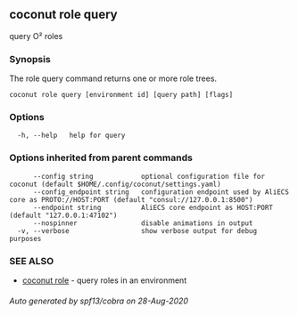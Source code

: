 ## coconut role query

query O² roles

### Synopsis

The role query command returns one or more role trees.

```
coconut role query [environment id] [query path] [flags]
```

### Options

```
  -h, --help   help for query
```

### Options inherited from parent commands

```
      --config string            optional configuration file for coconut (default $HOME/.config/coconut/settings.yaml)
      --config_endpoint string   configuration endpoint used by AliECS core as PROTO://HOST:PORT (default "consul://127.0.0.1:8500")
      --endpoint string          AliECS core endpoint as HOST:PORT (default "127.0.0.1:47102")
      --nospinner                disable animations in output
  -v, --verbose                  show verbose output for debug purposes
```

### SEE ALSO

* [coconut role](coconut_role.md)	 - query roles in an environment

###### Auto generated by spf13/cobra on 28-Aug-2020
